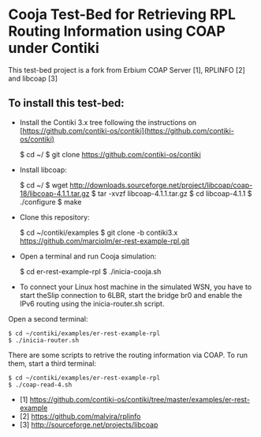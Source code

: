 
Cooja Test-Bed for Retrieving RPL Routing Information using COAP under Contiki
==============================================================================

This test-bed project is a fork from Erbium COAP Server [1], RPLINFO [2]  and libcoap [3]

To install this test-bed: 
-------------------------
- Install the Contiki 3.x tree following the instructions on [https://github.com/contiki-os/contiki](https://github.com/contiki-os/contiki) 

	$ cd ~/
	$ git clone https://github.com/contiki-os/contiki

- Install libcoap:

	$ cd ~/
	$ wget http://downloads.sourceforge.net/project/libcoap/coap-18/libcoap-4.1.1.tar.gz 
	$ tar -xvzf libcoap-4.1.1.tar.gz
	$ cd libcoap-4.1.1
	$ ./configure
	$ make

- Clone this repository:

	$ cd ~/contiki/examples
	$ git clone -b contiki3.x https://github.com/marciolm/er-rest-example-rpl.git 

- Open a terminal and run Cooja simulation:

	$ cd er-rest-example-rpl
	$ ./inicia-cooja.sh 

* To connect your Linux host machine in the simulated WSN, you have to start theSlip connection to 6LBR, start the bridge br0 and enable the IPv6 routing using the inicia-router.sh script.

Open a second terminal:

	$ cd ~/contiki/examples/er-rest-example-rpl
	$ ./inicia-router.sh

There are some scripts to retrive the routing information via COAP. To run them, start a third terminal:

	$ cd ~/contiki/examples/er-rest-example-rpl
	$ ./coap-read-4.sh

* [1] https://github.com/contiki-os/contiki/tree/master/examples/er-rest-example
* [2] https://github.com/malvira/rplinfo
* [3] http://sourceforge.net/projects/libcoap
